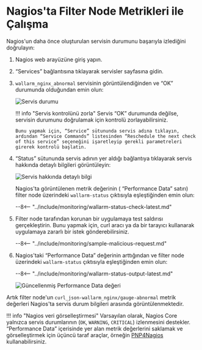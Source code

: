 [img-nagios-service-status]:            ../../images/monitoring/nagios-service-status.png
[img-nagios-service-details]:           ../../images/monitoring/nagios-service-details-1.png
[img-nagios-service-perfdata-updated]:  ../../images/monitoring/nagios-service-details-2.png

[link-PNP4Nagios]:                      http://www.pnp4nagios.org/doku.php?id=pnp-0.4:start

#   Nagios'ta Filter Node Metrikleri ile Çalışma

Nagios'un daha önce oluşturulan servisin durumunu başarıyla izlediğini doğrulayın:
1.  Nagios web arayüzüne giriş yapın.
2.  “Services” bağlantısına tıklayarak servisler sayfasına gidin.
3.  `wallarm_nginx_abnormal` servisinin görüntülendiğinden ve “OK” durumunda olduğundan emin olun:

    ![Servis durumu][img-nagios-service-status]

    
    !!! info "Servis kontrolünü zorla"
        Servis “OK” durumunda değilse, servisin durumunu doğrulamak için kontrolü zorlayabilirsiniz.
        
        Bunu yapmak için, “Service” sütununda servis adına tıklayın, ardından “Service Commands” listesinden “Reschedule the next check of this service” seçeneğini işaretleyip gerekli parametreleri girerek kontrolü başlatın.    
    

4.  “Status” sütununda servis adının yer aldığı bağlantıya tıklayarak servis hakkında detaylı bilgileri görüntüleyin:

    ![Servis hakkında detaylı bilgi][img-nagios-service-details]

    Nagios'ta görüntülenen metrik değerinin ( “Performance Data” satırı) filter node üzerindeki `wallarm-status` çıktısıyla eşleştiğinden emin olun:

    --8<-- "../include/monitoring/wallarm-status-check-latest.md"
 
5.  Filter node tarafından korunan bir uygulamaya test saldırısı gerçekleştirin. Bunu yapmak için, curl aracı ya da bir tarayıcı kullanarak uygulamaya zararlı bir istek gönderebilirsiniz.

    --8<-- "../include/monitoring/sample-malicious-request.md"
    
6.  Nagios'taki “Performance Data” değerinin arttığından ve filter node üzerindeki `wallarm-status` çıktısıyla eşleştiğinden emin olun:

    --8<-- "../include/monitoring/wallarm-status-output-latest.md"

    ![Güncellenmiş Performance Data değeri][img-nagios-service-perfdata-updated]

Artık filter node'un `curl_json-wallarm_nginx/gauge-abnormal` metrik değerleri Nagios'ta servis durum bilgileri arasında görüntülenmektedir.

!!! info "Nagios veri görselleştirmesi"
    Varsayılan olarak, Nagios Core yalnızca servis durumlarının (`OK`, `WARNING`, `CRITICAL`) izlenmesini destekler. “Performance Data” içerisinde yer alan metrik değerlerini saklamak ve görselleştirmek için üçüncü taraf araçlar, örneğin [PNP4Nagios][link-PNP4Nagios] kullanabilirsiniz.